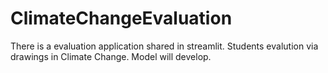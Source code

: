 # ClimateChangeEvaluation
There is a evaluation application shared in streamlit. Students evalution via drawings in Climate Change. Model will develop.
